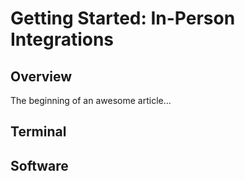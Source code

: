 # Getting Started: In-Person Integrations

## Overview

The beginning of an awesome article...

## Terminal

## Software
